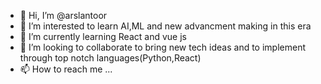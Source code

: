 - 👋 Hi, I’m @arslantoor
- 👀 I’m interested to learn AI,ML and new advancment making in this era 
- 🌱 I’m currently learning React and vue js
- 💞️ I’m looking to collaborate to bring new tech ideas and to implement through top notch languages(Python,React)
- 📫 How to reach me ...

<!---
arslantoor/arslantoor is a ✨ special ✨ repository because its `README.md` (this file) appears on your GitHub profile.
You can click the Preview link to take a look at your changes.
--->
